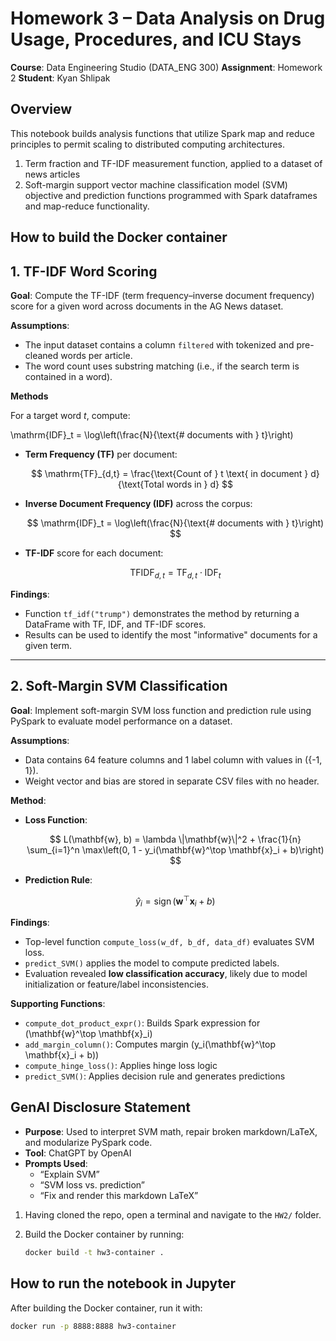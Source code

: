 # Homework 3 – Data Analysis on Drug Usage, Procedures, and ICU Stays

**Course**: Data Engineering Studio (DATA_ENG 300)
**Assignment**: Homework 2
**Student**: Kyan Shlipak

## Overview

This notebook builds analysis functions that utilize Spark map and reduce principles to permit scaling to distributed computing architectures.

1. Term fraction and TF-IDF measurement function, applied to a dataset of news articles
2. Soft-margin support vector machine classification model (SVM) objective and prediction functions programmed with Spark dataframes and map-reduce functionality.

## How to build the Docker container

## 1. TF-IDF Word Scoring

**Goal**: Compute the TF-IDF (term frequency–inverse document frequency) score for a given word across documents in the AG News dataset.

**Assumptions**:

- The input dataset contains a column `filtered` with tokenized and pre-cleaned words per article.
- The word count uses substring matching (i.e., if the search term is contained in a word).

**Methods**

 For a target word $t$, compute:

\mathrm{IDF}_t = \log\left(\frac{N}{\text{# documents with } t}\right)

- **Term Frequency (TF)** per document:

  $$
  \mathrm{TF}_{d,t} = \frac{\text{Count of } t \text{ in document } d}{\text{Total words in } d}
  $$
- **Inverse Document Frequency (IDF)** across the corpus:

  $$
  \mathrm{IDF}_t = \log\left(\frac{N}{\text{# documents with } t}\right)
  $$
- **TF-IDF** score for each document:

  $$
  \mathrm{TFIDF}_{d,t} = \mathrm{TF}_{d,t} \cdot \mathrm{IDF}_t
  $$

**Findings**:

- Function `tf_idf("trump")` demonstrates the method by returning a DataFrame with TF, IDF, and TF-IDF scores.
- Results can be used to identify the most "informative" documents for a given term.

---

## 2. Soft-Margin SVM Classification

**Goal**: Implement soft-margin SVM loss function and prediction rule using PySpark to evaluate model performance on a dataset.

**Assumptions**:

- Data contains 64 feature columns and 1 label column with values in \(\{-1, 1\}\).
- Weight vector and bias are stored in separate CSV files with no header.

**Method**:

- **Loss Function**:

  $$
  L(\mathbf{w}, b) = \lambda \|\mathbf{w}\|^2 + \frac{1}{n} \sum_{i=1}^n \max\left(0, 1 - y_i(\mathbf{w}^\top \mathbf{x}_i + b)\right)
  $$
- **Prediction Rule**:

  $$
  \hat{y}_i = \operatorname{sign}(\mathbf{w}^\top \mathbf{x}_i + b)
  $$

**Findings**:

- Top-level function `compute_loss(w_df, b_df, data_df)` evaluates SVM loss.
- `predict_SVM()` applies the model to compute predicted labels.
- Evaluation revealed **low classification accuracy**, likely due to model initialization or feature/label inconsistencies.

**Supporting Functions**:

- `compute_dot_product_expr()`: Builds Spark expression for \(\mathbf{w}^\top \mathbf{x}_i\)
- `add_margin_column()`: Computes margin \(y_i(\mathbf{w}^\top \mathbf{x}_i + b)\)
- `compute_hinge_loss()`: Applies hinge loss logic
- `predict_SVM()`: Applies decision rule and generates predictions

## GenAI Disclosure Statement

- **Purpose**: Used to interpret SVM math, repair broken markdown/LaTeX, and modularize PySpark code.
- **Tool**: ChatGPT by OpenAI
- **Prompts Used**:
  - “Explain SVM”
  - “SVM loss vs. prediction”
  - “Fix and render this markdown LaTeX”

1. Having cloned the repo, open a terminal and navigate to the `HW2/` folder.
2. Build the Docker container by running:

   ```bash
   docker build -t hw3-container .
   ```

## How to run the notebook in Jupyter

After building the Docker container, run it with:

```bash
docker run -p 8888:8888 hw3-container
```
